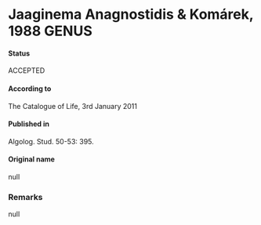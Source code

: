 # Jaaginema Anagnostidis & Komárek, 1988 GENUS

#### Status
ACCEPTED

#### According to
The Catalogue of Life, 3rd January 2011

#### Published in
Algolog. Stud. 50-53: 395.

#### Original name
null

### Remarks
null